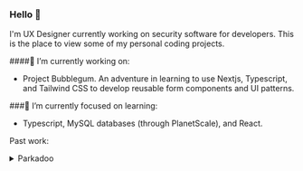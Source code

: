 ### Hello 👋

I'm UX Designer currently working on security software for developers. This is the place to view some of my personal coding projects. 

####🔨 I’m currently working on:

- Project Bubblegum. An adventure in learning to use Nextjs, Typescript, and Tailwind CSS to develop reusable form components and UI patterns.


###🌱 I’m currently focused on learning:

- Typescript, MySQL databases (through PlanetScale), and React.

Past work:

<details>
  <summary>Parkadoo</summary>
  
  ## Heading
  1. A numbered
  2. list
     * With some
     * Sub bullets
</details>
